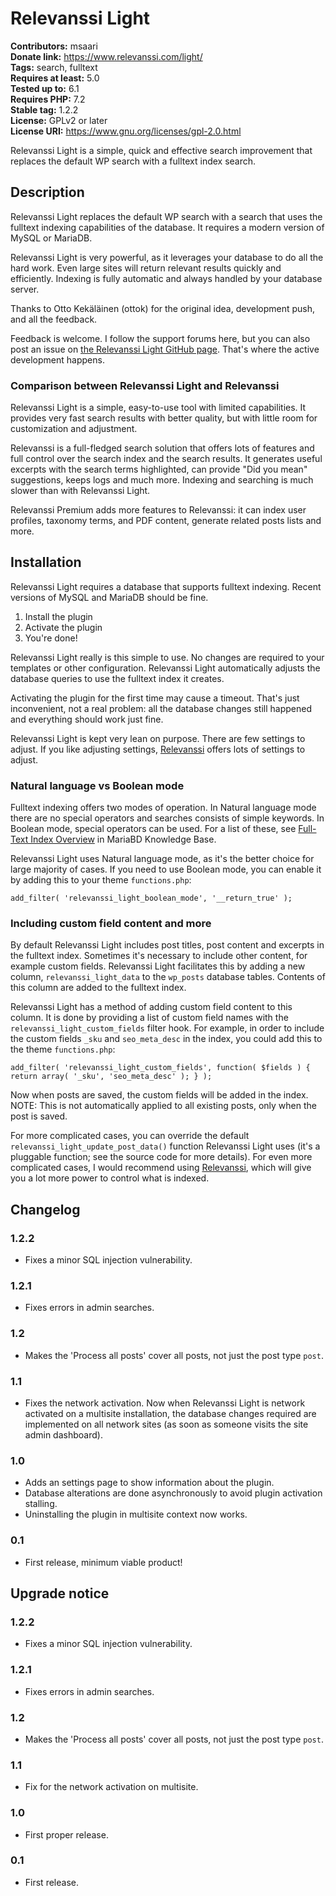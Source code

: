 # Relevanssi Light

**Contributors:** msaari \
**Donate link:** https://www.relevanssi.com/light/ \
**Tags:** search, fulltext \
**Requires at least:** 5.0 \
**Tested up to:** 6.1 \
**Requires PHP:** 7.2 \
**Stable tag:** 1.2.2 \
**License:** GPLv2 or later \
**License URI:** https://www.gnu.org/licenses/gpl-2.0.html

Relevanssi Light is a simple, quick and effective search improvement that replaces the default WP search with a fulltext index search.

## Description

Relevanssi Light replaces the default WP search with a search that uses the fulltext indexing capabilities of the database. It requires a modern version of MySQL or MariaDB.

Relevanssi Light is very powerful, as it leverages your database to do all the hard work. Even large sites will return relevant results quickly and efficiently. Indexing is fully automatic and always handled by your database server.

Thanks to Otto Kekäläinen (ottok) for the original idea, development push, and all the feedback.

Feedback is welcome. I follow the support forums here, but you can also post an issue on [the Relevanssi Light GitHub page](https://github.com/msaari/relevanssi-light). That's where the active development happens.

### Comparison between Relevanssi Light and Relevanssi

Relevanssi Light is a simple, easy-to-use tool with limited capabilities. It provides very fast search results with better quality, but with little room for customization and adjustment.

Relevanssi is a full-fledged search solution that offers lots of features and full control over the search index and the search results. It generates useful excerpts with the search terms highlighted, can provide "Did you mean" suggestions, keeps logs and much more. Indexing and searching is much slower than with Relevanssi Light.

Relevanssi Premium adds more features to Relevanssi: it can index user profiles, taxonomy terms, and PDF content, generate related posts lists and more.

## Installation

Relevanssi Light requires a database that supports fulltext indexing. Recent versions of MySQL and MariaDB should be fine.

1. Install the plugin
1. Activate the plugin
1. You're done!

Relevanssi Light really is this simple to use. No changes are required to your templates or other configuration. Relevanssi Light automatically adjusts the database queries to use the fulltext index it creates.

Activating the plugin for the first time may cause a timeout. That's just inconvenient, not a real problem: all the database changes still happened and everything should work just fine.

Relevanssi Light is kept very lean on purpose. There are few settings to adjust. If you like adjusting settings, [Relevanssi](https://wordpress.org/plugins/relevanssi/) offers lots of settings to adjust.

### Natural language vs Boolean mode

Fulltext indexing offers two modes of operation. In Natural language mode there are no special operators and searches consists of simple keywords. In Boolean mode, special operators can be used. For a list of these, see [Full-Text Index Overview](https://mariadb.com/kb/en/full-text-index-overview/) in MariaBD Knowledge Base.

Relevanssi Light uses Natural language mode, as it's the better choice for large majority of cases. If you need to use Boolean mode, you can enable it by adding this to your theme `functions.php`:

`add_filter( 'relevanssi_light_boolean_mode', '__return_true' );`

### Including custom field content and more

By default Relevanssi Light includes post titles, post content and excerpts in the fulltext index. Sometimes it's necessary to include other content, for example custom fields. Relevanssi Light facilitates this by adding a new column, `relevanssi_light_data` to the `wp_posts` database tables. Contents of this column are added to the fulltext index.

Relevanssi Light has a method of adding custom field content to this column. It is done by providing a list of custom field names with the `relevanssi_light_custom_fields` filter hook. For example, in order to include the custom fields `_sku` and `seo_meta_desc` in the index, you could add this to the theme `functions.php`:

`add_filter( 'relevanssi_light_custom_fields', function( $fields ) { return array( '_sku', 'seo_meta_desc' ); } );`

Now when posts are saved, the custom fields will be added in the index. NOTE: This is not automatically applied to all existing posts, only when the post is saved.

For more complicated cases, you can override the default `relevanssi_light_update_post_data()` function Relevanssi Light uses (it's a pluggable function; see the source code for more details). For even more complicated cases, I would recommend using [Relevanssi](https://wordpress.org/plugins/relevanssi/), which will give you a lot more power to control what is indexed.

## Changelog

### 1.2.2

* Fixes a minor SQL injection vulnerability.

### 1.2.1

* Fixes errors in admin searches.

### 1.2

* Makes the 'Process all posts' cover all posts, not just the post type `post`.

### 1.1

* Fixes the network activation. Now when Relevanssi Light is network activated on a multisite installation, the database changes required are implemented on all network sites (as soon as someone visits the site admin dashboard).

### 1.0

* Adds an settings page to show information about the plugin.
* Database alterations are done asynchronously to avoid plugin activation stalling.
* Uninstalling the plugin in multisite context now works.

### 0.1

* First release, minimum viable product!

## Upgrade notice

### 1.2.2

* Fixes a minor SQL injection vulnerability.

### 1.2.1

* Fixes errors in admin searches.

### 1.2

* Makes the 'Process all posts' cover all posts, not just the post type `post`.

### 1.1

* Fix for the network activation on multisite.

### 1.0

* First proper release.

### 0.1

* First release.

